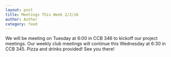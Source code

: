 ```yaml
---
layout: post
title: Meetings This Week 2/2/16
author: Author
category: feed
---
```


We will be meeting on Tuesday at 6:00 in CCB 346 to kickoff our project meetings.
Our weekly club meetings will continue this Wednesday at 6:30 in CCB 345. Pizza and drinks provided! 
See you there!
